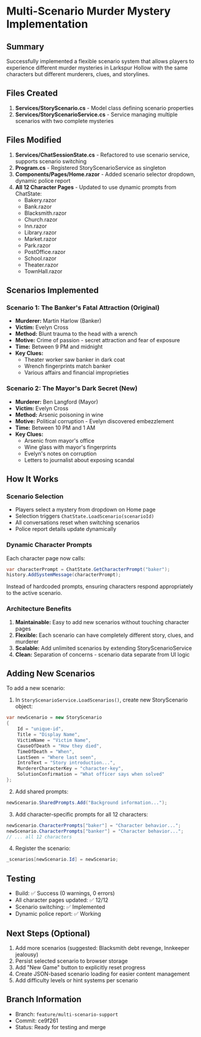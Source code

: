 # Multi-Scenario Murder Mystery Implementation

## Summary
Successfully implemented a flexible scenario system that allows players to experience different murder mysteries in Larkspur Hollow with the same characters but different murderers, clues, and storylines.

## Files Created
1. **Services/StoryScenario.cs** - Model class defining scenario properties
2. **Services/StoryScenarioService.cs** - Service managing multiple scenarios with two complete mysteries

## Files Modified
1. **Services/ChatSessionState.cs** - Refactored to use scenario service, supports scenario switching
2. **Program.cs** - Registered StoryScenarioService as singleton
3. **Components/Pages/Home.razor** - Added scenario selector dropdown, dynamic police report
4. **All 12 Character Pages** - Updated to use dynamic prompts from ChatState:
   - Bakery.razor
   - Bank.razor
   - Blacksmith.razor
   - Church.razor
   - Inn.razor
   - Library.razor
   - Market.razor
   - Park.razor
   - PostOffice.razor
   - School.razor
   - Theater.razor
   - TownHall.razor

## Scenarios Implemented

### Scenario 1: The Banker's Fatal Attraction (Original)
- **Murderer:** Martin Harlow (Banker)
- **Victim:** Evelyn Cross
- **Method:** Blunt trauma to the head with a wrench
- **Motive:** Crime of passion - secret attraction and fear of exposure
- **Time:** Between 9 PM and midnight
- **Key Clues:**
  - Theater worker saw banker in dark coat
  - Wrench fingerprints match banker
  - Various affairs and financial improprieties

### Scenario 2: The Mayor's Dark Secret (New)
- **Murderer:** Ben Langford (Mayor)
- **Victim:** Evelyn Cross
- **Method:** Arsenic poisoning in wine
- **Motive:** Political corruption - Evelyn discovered embezzlement
- **Time:** Between 10 PM and 1 AM
- **Key Clues:**
  - Arsenic from mayor's office
  - Wine glass with mayor's fingerprints
  - Evelyn's notes on corruption
  - Letters to journalist about exposing scandal

## How It Works

### Scenario Selection
- Players select a mystery from dropdown on Home page
- Selection triggers `ChatState.LoadScenario(scenarioId)`
- All conversations reset when switching scenarios
- Police report details update dynamically

### Dynamic Character Prompts
Each character page now calls:
```csharp
var characterPrompt = ChatState.GetCharacterPrompt("baker");
history.AddSystemMessage(characterPrompt);
```

Instead of hardcoded prompts, ensuring characters respond appropriately to the active scenario.

### Architecture Benefits
1. **Maintainable:** Easy to add new scenarios without touching character pages
2. **Flexible:** Each scenario can have completely different story, clues, and murderer
3. **Scalable:** Add unlimited scenarios by extending StoryScenarioService
4. **Clean:** Separation of concerns - scenario data separate from UI logic

## Adding New Scenarios

To add a new scenario:

1. In `StoryScenarioService.LoadScenarios()`, create new StoryScenario object:
```csharp
var newScenario = new StoryScenario
{
    Id = "unique-id",
    Title = "Display Name",
    VictimName = "Victim Name",
    CauseOfDeath = "How they died",
    TimeOfDeath = "When",
    LastSeen = "Where last seen",
    IntroText = "Story introduction...",
    MurdererCharacterKey = "character-key",
    SolutionConfirmation = "What officer says when solved"
};
```

2. Add shared prompts:
```csharp
newScenario.SharedPrompts.Add("Background information...");
```

3. Add character-specific prompts for all 12 characters:
```csharp
newScenario.CharacterPrompts["baker"] = "Character behavior...";
newScenario.CharacterPrompts["banker"] = "Character behavior...";
// ... all 12 characters
```

4. Register the scenario:
```csharp
_scenarios[newScenario.Id] = newScenario;
```

## Testing
- Build: ✅ Success (0 warnings, 0 errors)
- All character pages updated: ✅ 12/12
- Scenario switching: ✅ Implemented
- Dynamic police report: ✅ Working

## Next Steps (Optional)
1. Add more scenarios (suggested: Blacksmith debt revenge, Innkeeper jealousy)
2. Persist selected scenario to browser storage
3. Add "New Game" button to explicitly reset progress
4. Create JSON-based scenario loading for easier content management
5. Add difficulty levels or hint systems per scenario

## Branch Information
- Branch: `feature/multi-scenario-support`
- Commit: ce9f261
- Status: Ready for testing and merge
